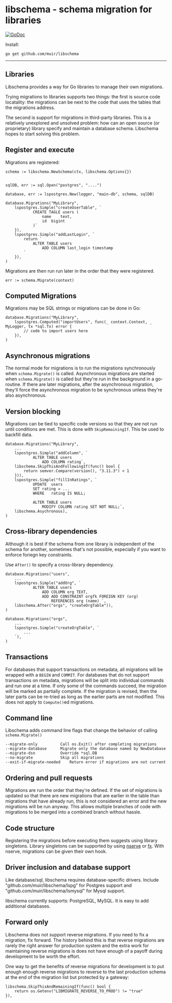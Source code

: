 
# libschema - schema migration for libraries

[![GoDoc](https://godoc.org/github.com/muir/libschema?status.png)](https://pkg.go.dev/github.com/muir/libschema)

Install:

	go get github.com/muir/libschema

---

## Libraries

Libschema provides a way for Go libraries to manage their own migrations.

Trying migrations to libraries supports two things: the first is source code
locatality: the migrations can be next to the code that uses the tables that
the migrations address.

The second is support for migrations in third-party libraries.  This is a relatively
unexplored and unsolved problem: how can an open source (or proprietary) library 
specify and maintain a database schema.  Libschema hopes to start solving this problem.

## Register and execute

Migrations are registered:

	schema := libschema.NewSchema(ctx, libschema.Options{})


	sqlDB, err := sql.Open("postgres", "....")

	database, err := lspostgres.New(logger, "main-db", schema, sqlDB)

	database.Migrations("MyLibrary",
		lspostgres.Simple("createUserTable", `
				CREATE TAGLE users (
					name	text,
					id	bigint
				)`
		}),
		lspostgres.Simple("addLastLogin", `
			return `
				ALTER TABLE users
					ADD COLUMN last_login timestamp
			`
		}),
	)

Migrations are then run run later in the order that they were registered.

	err := schema.Migrate(context)

## Computed Migrations

Migrations may be SQL strings or migrations can be done in Go:

	database.Migrations("MyLibrary", 
		lspostgres.Computed("importUsers", func(_ context.Context, _ MyLogger, tx *sql.Tx) error {
			// code to import users here
		}),
	)

## Asynchronous migrations 

The normal mode for migrations is to run the migrations synchronously when
`schema.Migrate()` is called.  Asynchronous migrations are started when `schema.Migrate()`
is called but they're run in the background in a go-routine.  If there are later
migrations, after the asynchronous migration, they'll force the asynchronous migration
to be synchronous unless they're also asynchronous.

## Version blocking

Migrations can be tied to specific code versions so that they are not run until
conditions are met.  This is done with `SkipRemainingIf`.  This be used to backfill
data.

	database.Migrations("MyLibrary",
		...
		lspostgres.Simple("addColumn", `
				ALTER TABLE users
					ADD COLUMN rating`,
		libschema.SkipThisAndFollowingIf(func() bool {
			return semver.Compare(version(), "3.11.3") < 1
		})),
		lspostgres.Simple("fillInRatings", `
				UPDATE	users
				SET	rating = ...
				WHERE	rating IS NULL;

				ALTER TABLE users
					MODIFY COLUMN rating SET NOT NULL;`,
		libschema.Asychronous),
	)

## Cross-library dependencies

Although it is best if the schema from one library is independent of the schema for
another, sometimes that's not possible, especially if you want to enforce foriegn key
constraints.

Use `After()` to specify a cross-library dependency.

	database.Migrations("users",
		...
		lspostgres.Simple("addOrg", `
				ALTER TABLE users
					ADD COLUMN org TEXT,
					ADD ADD CONSTRAINT orgfk FOREIGN KEY (org)
						REFERENCES org (name) `, 
		libschema.After("orgs", "createOrgTable")),
	)

	database.Migrations("orgs",
		...
		lspostgres.Simple("createOrgTable", `
			...
		`),
	)

## Transactions

For databases that support transactions on metadata, all migrations will be wrapped with
a `BEGIN` and `COMMIT`.  For databases that do not support transactions on metadata, 
migrations will be split into individual commands and run one at a time.  If only some
of the commands succeed, the migration will be marked as partially complete.  If the migration
is revised, then the later parts can be re-tried as long as the earlier parts are not
modified.  This does not apply to `Compute()`ed migrations.

## Command line

Libschema adds command line flags that change the behavior of calling
`schema.Migrate()`
	
	--migrate-only			Call os.Exit() after completing migrations
	--migrate-database		Migrate only the database named by NewDatabase
	--migrate-dsn			Override *sql.DB 
	--no-migrate			Skip all migrations
	--exit-if-migrate-needed	Return error if migrations are not current

## Ordering and pull requests

Migrations are run the order that they're defined.  If the set of migrations is
updated so that there are new migrations that are earlier in the table than migrations
that have already run, this is not considered an error and the new migrations will
be run anyway.  This allows multiple branches of code with migrations to be merged
into a combined branch without hassle.

## Code structure

Registering the migrations before executing them suggests using library singletons.
Library singletons can be supported by using [nserve](https://github.com/muir/nject/nserve) 
or [fx](https://github.com/uber-go/fx).  With nserve, migrations can be given their
own hook.

## Driver inclusion and database support

Like database/sql, libschema requires database-specific drivers.  Include
"github.com/muir/libschema/lspg" for Postgres support and "github.com/muir/libschema/lsmysql"
for Mysql support.

libschema currently supports: PostgreSQL, MySQL.  It is easy to add additional databases.

## Forward only

Libschema does not support reverse migrations.  If you need to fix a migration, fix forward.
The history behind this is that reverse migrations are rarely the right answer for production
system and the extra work for maintaining reverse migrations is does not have enough of a 
payoff during development to be worth the effort.

One way to get the benefits of reverse migrations for development is to put enough enough
reverse migrations to reverse to the last production schema at the end of the migration 
list but protected by a gateway:

	libschema.SkipThisAndRemainingIf(func() bool {
		return os.Getenv("LIBMIGRATE_REVERSE_TO_PROD") != "true"
	}),


